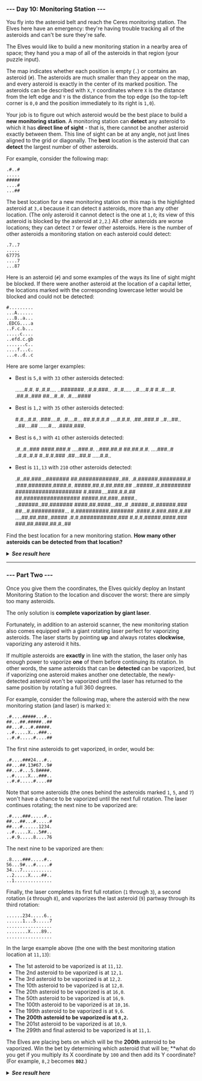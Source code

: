 ﻿### --- Day 10: Monitoring Station ---

You fly into the asteroid belt and reach the Ceres monitoring station. The
Elves here have an emergency: they're having trouble tracking all of the 
asteroids and can't be sure they're safe.

The Elves would like to build a new monitoring station in a nearby area of
space; they hand you a map of all of the asteroids in that region (your
puzzle input).

The map indicates whether each position is empty (`.`) or contains an 
asteroid (`#`). The asteroids are much smaller than they appear on the map,
and every asteroid is exactly in the center of its marked position. The
asteroids can be described with `X,Y` coordinates where `X` is the distance
from the left edge and `Y` is the distance from the top edge (so the top-left
corner is `0,0` and the position immediately to its right is `1,0`).

Your job is to figure out which asteroid would be the best place to build a 
**new monitoring station**. A monitoring station can **detect** any asteroid to 
which it has **direct line of sight** - that is, there cannot be another
asteroid exactly between them. This line of sight can be at any angle, not
just lines aligned to the grid or diagonally. The **best** location is the
asteroid that can **detect** the largest number of other asteroids.

For example, consider the following map:

	.#..#
	.....
	#####
	....#
	...##

The best location for a new monitoring station on this map is the 
highlighted asteroid at `3,4` because it can detect `8` asteroids, more than
any other location. (The only asteroid it cannot detect is the one at `1,0`;
its view of this asteroid is blocked by the asteroid at `2,2`.) All other
asteroids are worse locations; they can detect `7` or fewer other asteroids. 
Here is the number of other asteroids a monitoring station on each asteroid 
could detect:

	.7..7
	.....
	67775
	....7
	...87

Here is an asteroid (`#`) and some examples of the ways its line of sight 
might be blocked. If there were another asteroid at the location of a 
capital letter, the locations marked with the corresponding lowercase 
letter would be blocked and could not be detected:

	#.........
	...A......
	...B..a...
	.EDCG....a
	..F.c.b...
	.....c....
	..efd.c.gb
	.......c..
	....f...c.
	...e..d..c

Here are some larger examples:

- Best is `5,8` with `33` other asteroids detected:

	......#.#.
	#..#.#....
	..#######.
	.#.#.###..
	.#..#.....
	..#....#.#
	#..#....#.
	.##.#..###
	##...#..#.
	.#....####

- Best is `1,2` with `35` other asteroids detected:

	#.#...#.#.
	.###....#.
	.#....#...
	##.#.#.#.#
	....#.#.#.
	.##..###.#
	..#...##..
	..##....##
	......#...
	.####.###.

- Best is `6,3` with `41` other asteroids detected:

	.#..#..###
	####.###.#
	....###.#.
	..###.##.#
	##.##.#.#.
	....###..#
	..#.#..#.#
	#..#.#.###
	.##...##.#
	.....#.#..

- Best is `11,13` with `210` other asteroids detected:

	.#..##.###...#######
	##.############..##.
	.#.######.########.#
	.###.#######.####.#.
	#####.##.#.##.###.##
	..#####..#.#########
	####################
	#.####....###.#.#.##
	##.#################
	#####.##.###..####..
	..######..##.#######
	####.##.####...##..#
	.#####..#.######.###
	##...#.##########...
	#.##########.#######
	.####.#.###.###.#.##
	....##.##.###..#####
	.#.#.###########.###
	#.#.#.#####.####.###
	###.##.####.##.#..##

Find the best location for a new monitoring station. **How many other
asteroids can be detected from that location?**

<details>
  <summary><strong><em>See result here</em></strong></summary>
	Your puzzle answer was <strong><em>286</em></strong>.
</details>

---

### --- Part Two ---
Once you give them the coordinates, the Elves quickly deploy an Instant
Monitoring Station to the location and discover the worst: there are simply 
too many asteroids.

The only solution is **complete vaporization by giant laser**.

Fortunately, in addition to an asteroid scanner, the new monitoring station 
also comes equipped with a giant rotating laser perfect for vaporizing
asteroids. The laser starts by pointing **up** and always rotates **clockwise**,
vaporizing any asteroid it hits.

If multiple asteroids are **exactly** in line with the station, the laser only
has enough power to vaporize **one** of them before continuing its rotation. In
other words, the same asteroids that can be **detected** can be vaporized, but
if vaporizing one asteroid makes another one detectable, the newly-detected 
asteroid won't be vaporized until the laser has returned to the same
position by rotating a full 360 degrees.

For example, consider the following map, where the asteroid with the new 
monitoring station (and laser) is marked `X`:

	.#....#####...#..
	##...##.#####..##
	##...#...#.#####.
	..#.....X...###..
	..#.#.....#....##

The first nine asteroids to get vaporized, in order, would be:

	.#....###24...#..
	##...##.13#67..9#
	##...#...5.8####.
	..#.....X...###..
	..#.#.....#....##

Note that some asteroids (the ones behind the asteroids marked `1`, `5`, and `7`)
won't have a chance to be vaporized until the next full rotation. The laser 
continues rotating; the next nine to be vaporized are:

	.#....###.....#..
	##...##...#.....#
	##...#......1234.
	..#.....X...5##..
	..#.9.....8....76

The next nine to be vaporized are then:

	.8....###.....#..
	56...9#...#.....#
	34...7...........
	..2.....X....##..
	..1..............

Finally, the laser completes its first full rotation (`1` through `3`), a 
second rotation (`4` through `8`), and vaporizes the last asteroid (`9`) partway 
through its third rotation:

	......234.....6..
	......1...5.....7
	.................
	........X....89..
	.................

In the large example above (the one with the best monitoring station 
location at `11,13`):

- The 1st asteroid to be vaporized is at `11,12`.
- The 2nd asteroid to be vaporized is at `12,1`.
- The 3rd asteroid to be vaporized is at `12,2`.
- The 10th asteroid to be vaporized is at `12,8`.
- The 20th asteroid to be vaporized is at `16,0`.
- The 50th asteroid to be vaporized is at `16,9`.
- The 100th asteroid to be vaporized is at `10,16`.
- The 199th asteroid to be vaporized is at `9,6`.
- **The 200th asteroid to be vaporized is at `8,2`.**
- The 201st asteroid to be vaporized is at `10,9`.
- The 299th and final asteroid to be vaporized is at `11,1`.

The Elves are placing bets on which will be the **200th** asteroid to be
vaporized. Win the bet by determining which asteroid that will be; **what do
you get if you multiply its X coordinate by `100` and then add its Y 
coordinate? (For example, `8,2` becomes **`802`**.)

<details>
  <summary><strong><em>See result here</em></strong></summary>
	Your puzzle answer was <strong><em>504</em></strong>.
</details>